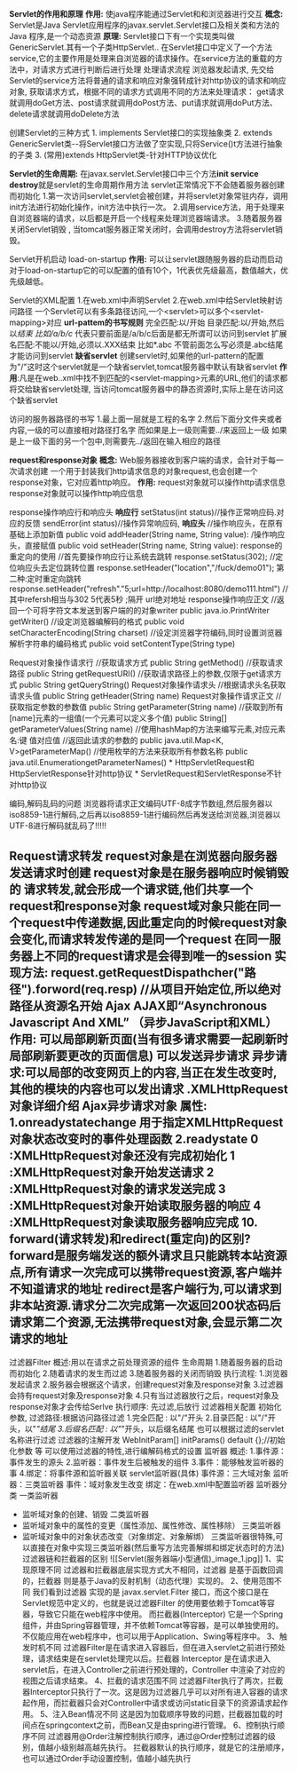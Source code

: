 **Servlet的作用和原理**
	**作用:**
	使java程序能通过Servlet和和浏览器进行交互
	**概念:**
	Servlet是Java Servlet应用程序的javax.servlet.Servlet接口及相关类和方法的Java 程序,是一个动态资源
	**原理:**
	Servlet接口下有一个实现类叫做GenericServlet.其有一个子类HttpServlet..
	在Servlet接口中定义了一个方法service,它的主要作用是处理来自浏览器的请求操作。在service方法的重载的方法中，对请求方式进行判断后进行处理
	处理请求流程
		浏览器发起请求,
		先交给Servlet的service方法将普通的请求和响应对象强转成针对http协议的请求和响应对象,
		获取请求方式，根据不同的请求方式调用不同的方法来处理请求：
		get请求就调用doGet方法、post请求就调用doPost方法、put请求就调用doPut方法、delete请求就调用doDelete方法

创建Servlet的三种方式
	1. implements Servlet接口的实现抽象类
	2. extends GenericServlet类--将Servlet接口方法做了空实现,只将Service()t方法进行抽象的子类
	3. (常用)extends HttpServlet类-针对HTTP协议优化

**Servlet的生命周期:**
	在javax.servlet.Servlet接口中三个方法**init service destroy**就是servlet的生命周期作用方法
	servlet正常情况下不会随着服务器创建而初始化 
	1.第一次访问servlet,servlet会被创建，并将servlet对象常驻内存，调用init方法进行初始化操作，init方法中执行一次。
	2.调用service方法，用于处理来自浏览器端的请求，以后都是开启一个线程来处理浏览器端请求。
	3.随着服务器关闭Servlet销毁  ,  当tomcat服务器正常关闭时，会调用destroy方法将servlet销毁。

Servlet开机启动
	load-on-startup
	**作用:** 可以让servlet跟随服务器的启动而启动
	对于load-on-startup它的可以配置的值有10个，1代表优先级最高，数值越大，优先级越低。

Servlet的XML配置
	1.在web.xml中声明Servlet
	2.在web.xml中给Servlet映射访问路径
	一个Servlet可以有多条路径访问,一个\<servlet>可以多个\<servlet-mapping>对应
	**url-pattem的书写规则**
		完全匹配:以/开始
		目录匹配:以/开始,然后以*结束
		比如/a/b/c* 代表只要前面是/a/b/c后面是都无所谓可以访问到servlet
		扩展名匹配:不能以/开始,必须以.XXX结束
		比如*.abc
		不管前面怎么写必须是.abc结尾才能访问到servlet
	**缺省servlet**
		创建servlet时,如果他的url-pattern的配置为"/"这时这个servlet就是一个缺省servlet,tomcat服务器中默认有缺省servlet
		**作用**:凡是在web..xml中找不到匹配的\<servlet-mapping>元素的URL,他们的请求都将交给缺省servlet处理,
		当访问tomcat服务器中的静态资源时,实际上是在访问这个缺省servlet

访问的服务器路径的书写
	1.最上面一层就是工程的名字
	2.然后下面分文件夹或者内容,一级的可以直接相对路径打名字
	而如果是上一级则需要../来返回上一级
	如果是上一级下面的另一个包中,则需要先../返回在输入相应的路径

**request和response对象**
	**概念:**
	Web服务器接收到客户端的请求，会针对于每一次请求创建
	一个用于封装我们http请求信息的对象request,也会创建一个response对象，它对应着http响应。
	**作用:**
	request对象就可以操作http请求信息
	response对象就可以操作http响应信息

response操作响应行和响应头
	**响应行**
	setStatus(int status)//操作正常响应码.对应的反馈
	sendError(int status)//操作异常响应码,
	**响应头**
	//操作响应头，在原有基础上添加新值
	public void addHeader(String name, String value):
	/操作响应头，直接赋值
	public void setHeader(String name, String value):
response的重定向的使用
	//首先要操作响应行让系统去跳转
	response.setStatus(302);
	//定位响应头去定位跳转位置
	response.setHeader("location","/fuck/demo01");
	第二种:定时重定向跳转
	response.setHeader("refresh"."5;url=http://localhost:8080/demo111.html")
	//其中refersh相当与302 5代表5秒 ;隔开 url绝对地址
response操作响应正文
	//返回一个可将字符文本发送到客户端的的对象writer
	public java.io.PrintWriter getWriter()
	//设定浏览器编解码的格式
	public void setCharacterEncoding(String charset)
	//设定浏览器字符编码,同时设置浏览器解析字符串的编码格式
	public void setContentType(String type)


Request对象操作请求行
	//获取请求方式
	public String getMethod()
	//获取请求路径
	public String getRequestURI()
	//获取请求路径上的参数,仅限于get请求方式
	public String getQueryString()
Request对象操作请求头
	//根据请求头名获取请求头值
	public String getHeader(String name)
Request对象操作请求正文
	//获取指定参数的参数值
	public String getParameter(String name)
	//获取到所有[name]元素的一组值(一个元素可以定义多个值)
	public String[] getParameterValues(String name)
	//使用hashMap的方法来编写元素,对应元素名:键 值对应值
	//返回此请求的参数的
	public java.util.Map<K, V>getParameterMap()
	//使用枚举的方法来获取所有参数名称
	public java.util.Enumeration<E>getParameterNames()
	* HttpServletRequest和HttpServletResponse针对http协议
	* ServletRequest和ServletResponse不针对http协议

编码,解码乱码的问题
	浏览器将请求正文编码UTF-8成字节数组,然后服务器以iso8859-1进行解码,之后再以iso8859-1进行编码然后再发送给浏览器,浏览器以UTF-8进行解码就乱码了!!!!!

Request请求转发
request对象是在浏览器向服务器发送请求时创建
request对象是在服务器响应时候销毁的
请求转发,就会形成一个请求链,他们共享一个request和response对象
request域对象只能在同一个request中传递数据,因此重定向的时候request对象会变化,而请求转发传递的是同一个request
在同一服务器上不同的request请求是会得到唯一的session
实现方法:
request.getRequestDispathcher("路径").forword(req.resp)
//从项目开始定位,所以绝对路径从资源名开始
Ajax
AJAX即“Asynchronous Javascript And XML”
（异步JavaScript和XML）
作用:
可以局部刷新页面(当有很多请求需要一起刷新时局部刷新要更改的页面信息)
可以发送异步请求
异步请求:可以局部的改变网页上的内容,当正在发生改变时,其他的模块的内容也可以发出请求
.XMLHttpRequest对象详细介绍
Ajax异步请求对象
属性:
1.onreadystatechange
用于指定XMLHttpRequest对象状态改变时的事件处理函数
2.readystate
0 :XMLHttpRequest对象还没有完成初始化
1 :XMLHttpRequest对象开始发送请求
2 :XMLHttpRequest对象的请求发送完成
3 :XMLHttpRequest对象开始读取服务器的响应
4 :XMLHttpRequest对象读取服务器响应完成
**10. forward(请求转发)和redirect(重定向)的区别?**
forward是服务端发送的额外请求且只能跳转本站资源点,所有请求一次完成可以携带request资源,客户端并不知道请求的地址
redirect是客户端行为,可以请求到非本站资源.请求分二次完成第一次返回200状态码后请求第二个资源,无法携带request对象,会显示第二次请求的地址
---
过滤器Filter
概述:用以在请求之前处理资源的组件
生命周期
1.随着服务器的启动而初始化
2.随着请求的发生而过滤
3.随着服务器的关闭而销毁
执行流程:
1.浏览器发起请求
2.服务器会根据这个请求，创建request对象及response对象
3.过滤器会持有request对象及response对象
4.只有当过滤器放行之后，request对象及response对象才会传给Serlve
执行顺序:
先过滤,后放行
过滤器相关配置
初始化参数,
过滤路径:根据访问路径过滤
1.完全匹配 : 以"/"开头
2.目录匹配 : 以"/"开头，以"*"结尾
3.后缀名匹配 : 以"*"开头，以后缀名结尾
也可以根据过滤的servlet名称进行过滤
过滤器的注解开发
WebInitParam[] initParams() default {};//初始化参数
等
可以使用过滤器的特性,进行编解码格式的设置
监听器
概述:
1.事件源：事件发生的源头
2.监听器：事件发生后被触发的组件
3.事件：能够触发监听器的事
4.绑定：将事件源和监听器关联
servlet监听器(具体)
事件源：三大域对象
监听器：三类监听器
事件：域对象发生改变
绑定：在web.xml中配置监听器
监听器分类
一类监听器
-   监听域对象的创建、销毁
二类监听器
-   监听域对象中的属性的变更（属性添加、属性修改、属性移除）
三类监听器
-   监听域对象中的对象状态改变（对象绑定、对象解绑）
三类监听器很特殊,可以直接在对象中实现三类监听器(然后重写方法完善解绑和绑定状态时的方法)
过滤器链和拦截器的区别
![[Servlet(服务器端小型通信)_image_1.jpg]]
1、实现原理不同 过滤器和拦截器底层实现方式大不相同，过滤器 是基于函数回调的，拦截器 则是基于Java的反射机制（动态代理）实现的。
2、使用范围不同 我们看到过滤器 实现的是 javax.servlet.Filter 接口，而这个接口是在Servlet规范中定义的，也就是说过滤器Filter 的使用要依赖于Tomcat等容器，导致它只能在web程序中使用。 而拦截器(Interceptor) 它是一个Spring组件，并由Spring容器管理，并不依赖Tomcat等容器，是可以单独使用的。不仅能应用在web程序中，也可以用于Application、Swing等程序中。
3、触发时机不同 过滤器Filter是在请求进入容器后，但在进入servlet之前进行预处理，请求结束是在servlet处理完以后。拦截器 Interceptor 是在请求进入servlet后，在进入Controller之前进行预处理的，Controller 中渲染了对应的视图之后请求结束。
4、拦截的请求范围不同 过滤器Filter执行了两次，拦截器Interceptor只执行了一次。这是因为过滤器几乎可以对所有进入容器的请求起作用，而拦截器只会对Controller中请求或访问static目录下的资源请求起作用。
5、注入Bean情况不同 这是因为加载顺序导致的问题，拦截器加载的时间点在springcontext之前，而Bean又是由spring进行管理。
6、控制执行顺序不同 过滤器用@Order注解控制执行顺序，通过@Order控制过滤器的级别，值越小级别越高越先执行。 拦截器默认的执行顺序，就是它的注册顺序，也可以通过Order手动设置控制，值越小越先执行